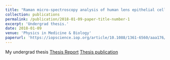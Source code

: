 ```yaml
---
title: "Raman micro-spectroscopy analysis of human lens epithelial cells exposed to a low-dose-range of ionizing radiation"
collection: publications
permalink: /publication/2018-01-09-paper-title-number-1
excerpt: 'Undergrad thesis.'
date: 2018-01-09
venue: 'Physics in Medicine & Biology'
paperurl: 'https://iopscience.iop.org/article/10.1088/1361-6560/aaa176/meta'
---
```

My undergrad thesis
[Thesis Report](https://achintzeus1994.github.io/assets/thesis/Report.pdf)
[Thesis publication](https://iopscience.iop.org/article/10.1088/1361-6560/aaa176/meta)
